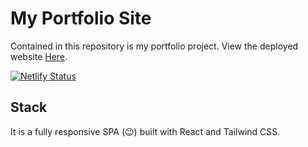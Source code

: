 # My Portfolio Site

Contained in this repository is my portfolio project. View the deployed website [Here](https://victorabuka.netlify.app).

[![Netlify Status](https://api.netlify.com/api/v1/badges/ec1e8417-6cd5-4b6f-9a90-a779bf86890d/deploy-status)](https://app.netlify.com/sites/victorabuka/deploys)

## Stack

It is a fully responsive SPA (😉) built with React and Tailwind CSS.
